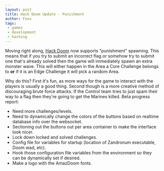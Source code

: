 ```yaml
---
layout: post
title: Hack Doom Update - Punishment
author: Foxx
tags:
 - games
 - development
 - hacking
---
```

Moving right along, [Hack Doom](https://github.com/frozenfoxx/hack-doom) now supports "punishment" spawning.  This means that if you try to submit an incorrect flag *or* somehow try to submit one that's already solved then the game will immediately spawn an extra monster wave.  This will either happen in the Area a Core Challenge belongs to __or__ if it is an Edge Challenge it will pick a random Area.

Why do this?  First it's fun, as more ways for the game to interact with the players is usually a good thing.  Second though is a more creative method of discouraging brute force attacks.  If the Control team tries to just spam their way to a flag then they're going to get the Marines killed.
Beta progress report:

- Need more challenges/levels.
- Need to dynamically change the colors of the buttons based on realtime database info over the websocket.
- Sectioning out the buttons out per area container to make the interface look nicer.
- Lock down locked and solved challenges.
- Config file for variables for startup (location of Zandronum executable, Doom wad, etc).
- Hook those configuration file variables from the environment so they can be dynamically set if desired.
- Make a logo with the AmazDoom fonts.
